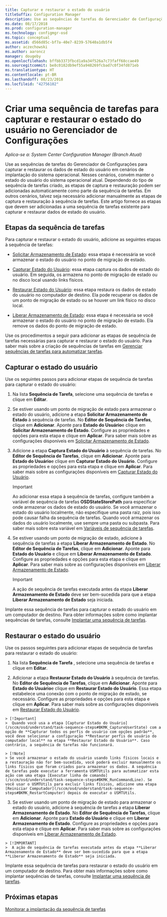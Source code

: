 ```yaml
---
title: Capturar e restaurar o estado do usuário
titleSuffix: Configuration Manager
description: Use as sequências de tarefas do Gerenciador de Configurações para capturar e restaurar os dados de estado do usuário em cenários de implantação do sistema operacional.
ms.date: 08/17/2018
ms.prod: configuration-manager
ms.technology: configmgr-osd
ms.topic: conceptual
ms.assetid: d566d85c-bf7a-40e7-8239-57640a1db5f4
author: aczechowski
ms.author: aaroncz
manager: dougeby
ms.openlocfilehash: bffbb3373fbcd1a9a34f526a7c73faff68ccae49
ms.sourcegitcommit: be8c0182db9ef55a948269fcbad7c0f34fd871eb
ms.translationtype: HT
ms.contentlocale: pt-BR
ms.lasthandoff: 08/23/2018
ms.locfileid: "42756102"
---
```

# <a name="create-a-task-sequence-to-capture-and-restore-user-state-in-configuration-manager"></a>Criar uma sequência de tarefas para capturar e restaurar o estado do usuário no Gerenciador de Configurações

 *Aplica-se a: System Center Configuration Manager (Branch Atual)*

 Use as sequências de tarefas do Gerenciador de Configurações para capturar e restaurar os dados de estado do usuário em cenários de implantação do sistema operacional. Nesses cenários, convém manter o estado do usuário do sistema operacional atual. Dependendo do tipo de sequência de tarefas criado, as etapas de captura e restauração podem ser adicionadas automaticamente como parte da sequência de tarefas. Em outros cenários, talvez seja necessário adicionar manualmente as etapas de captura e restauração à sequência de tarefas. Este artigo fornece as etapas que devem ser adicionadas a uma sequência de tarefas existente para capturar e restaurar dados de estado do usuário.  



## <a name="task-sequence-steps"></a>Etapas da sequência de tarefas  

 Para capturar e restaurar o estado do usuário, adicione as seguintes etapas à sequência de tarefas:  

 - [Solicitar Armazenamento de Estado](/sccm/osd/understand/task-sequence-steps#BKMK_RequestStateStore): essa etapa é necessária se você armazenar o estado do usuário no ponto de migração de estado.  

- [Capturar Estado do Usuário](/sccm/osd/understand/task-sequence-steps#BKMK_CaptureUserState): essa etapa captura os dados de estado do usuário. Em seguida, os armazena no ponto de migração de estado ou no disco local usando links físicos.  

- [Restaurar Estado do Usuário](/sccm/osd/understand/task-sequence-steps#BKMK_RestoreUserState): essa etapa restaura os dados de estado do usuário no computador de destino. Ela pode recuperar os dados de um ponto de migração de estado ou se houver um link físico no disco local.  

- [Liberar Armazenamento de Estado](/sccm/osd/understand/task-sequence-steps#BKMK_ReleaseStateStore): essa etapa é necessária se você armazenar o estado do usuário no ponto de migração de estado. Ela remove os dados do ponto de migração de estado.  


 Use os procedimentos a seguir para adicionar as etapas de sequência de tarefas necessárias para capturar e restaurar o estado do usuário. Para saber mais sobre a criação de sequências de tarefas em [Gerenciar sequências de tarefas para automatizar tarefas](/sccm/osd/deploy-use/manage-task-sequences-to-automate-tasks).  



## <a name="capture-the-user-state"></a>Capturar o estado do usuário  

 Use os seguintes passos para adicionar etapas de sequência de tarefas para capturar o estado do usuário:

1.  Na lista **Sequência de Tarefa**, selecione uma sequência de tarefas e clique em **Editar**.  

2.  Se estiver usando um ponto de migração de estado para armazenar o estado do usuário, adicione a etapa **Solicitar Armazenamento de Estado** à sequência de tarefas. No **Editor de Sequência de Tarefas**, clique em **Adicionar**. Aponte para **Estado do Usuário**e clique em **Solicitar Armazenamento de Estado**. Configure as propriedades e opções para esta etapa e clique em **Aplicar**. Para saber mais sobre as configurações disponíveis em [Solicitar Armazenamento de Estado](/sccm/osd/understand/task-sequence-steps#BKMK_RequestStateStore).  

3.  Adicione a etapa **Captura Estado do Usuário** à sequência de tarefas. No **Editor de Sequência de Tarefas**, clique em **Adicionar**. Aponte para **Estado do Usuário**e clique em **Capturar Estado do Usuário**. Configure as propriedades e opções para esta etapa e clique em **Aplicar**. Para saber mais sobre as configurações disponíveis em [Capturar Estado do Usuário](/sccm/osd/understand/task-sequence-steps#BKMK_CaptureUserState).  

    > [!IMPORTANT]  
    >  Ao adicionar essa etapa à sequência de tarefas, configure também a variável de sequência de tarefas **OSDStateStorePath** para especificar onde armazenar os dados de estado do usuário. Se você armazenar o estado do usuário localmente, não especifique uma pasta raiz, pois isso pode causar falha da sequência de tarefas. Quando você armazenar os dados do usuário localmente, use sempre uma pasta ou subpasta. Para saber mais sobre esta variável em [Variáveis de sequência de tarefas](/sccm/osd/understand/task-sequence-variables#OSDStateStorePath).  

4.  Se estiver usando um ponto de migração de estado, adicione à sequência de tarefas a etapa **Liberar Armazenamento de Estado**. No **Editor de Sequência de Tarefas**, clique em **Adicionar**. Aponte para **Estado do Usuário** e clique em **Liberar Armazenamento de Estado**. Configure as propriedades e opções para esta etapa e clique em **Aplicar**. Para saber mais sobre as configurações disponíveis em [Liberar Armazenamento de Estado](/sccm/osd/understand/task-sequence-steps#BKMK_ReleaseStateStore).  

    > [!IMPORTANT]  
    >  A ação de sequência de tarefas executada antes da etapa **Liberar Armazenamento de Estado** deve ser bem-sucedida para que a etapa **Liberar Armazenamento de Estado** seja iniciada.  


 Implante essa sequência de tarefas para capturar o estado do usuário em um computador de destino. Para obter informações sobre como implantar sequências de tarefas, consulte [Implantar uma sequência de tarefas](/sccm/osd/deploy-use/manage-task-sequences-to-automate-tasks#BKMK_DeployTS).  



## <a name="restore-the-user-state"></a>Restaurar o estado do usuário  

 Use os passos seguintes para adicionar etapas de sequência de tarefas para restaurar o estado do usuário:

 1.  Na lista **Sequência de Tarefa** , selecione uma sequência de tarefas e clique em **Editar**.  

 2.  Adicionar a etapa **Restaurar Estado do Usuário** à sequência de tarefas. No **Editor de Sequência de Tarefas**, clique em **Adicionar**. Aponte para **Estado do Usuário**e clique em **Restaurar Estado do Usuário**. Essa etapa estabelece uma conexão com o ponto de migração de estado, se necessário. Configure as propriedades e opções para esta etapa e clique em **Aplicar**. Para saber mais sobre as configurações disponíveis em [Restaurar Estado do Usuário](/sccm/osd/understand/task-sequence-steps#BKMK_RestoreUserState).  

    > [!Important]  
    >  Quando você usa a etapa [Capturar Estado do Usuário](/sccm/osd/understand/task-sequence-steps#BKMK_CaptureUserState) com a opção de **Capturar todos os perfis de usuário com opções padrão**, você deve selecionar a configuração **Restaurar perfis de usuário do computador local** na etapa **Restaurar Estado do Usuário**. Caso contrário, a sequência de tarefas não funcionará.  

    > [!Note]  
    > Se você armazenar o estado do usuário usando links físicos locais e a restauração não for bem-sucedida, você poderá excluir manualmente os links físicos que foram criados para armazenar os dados. A sequência de tarefas pode executar a ferramenta USMTUtils para automatizar esta ação com uma etapa [Executar linha de comando](/sccm/osd/understand/task-sequence-steps#BKMK_RunCommandLine). Se você usar o USMTUtils para excluir links físicos, adicione uma etapa [Reiniciar Computador](/sccm/osd/understand/task-sequence-steps#BKMK_RestartComputer) depois de executar o USMTUtils.  

 3.  Se estiver usando um ponto de migração de estado para armazenar o estado do usuário, adicione à sequência de tarefas a etapa **Liberar Armazenamento de Estado**. No **Editor de Sequência de Tarefas**, clique em **Adicionar**. Aponte para **Estado do Usuário** e clique em **Liberar Armazenamento de Estado**. Configure as propriedades e opções para esta etapa e clique em **Aplicar**. Para saber mais sobre as configurações disponíveis em [Liberar Armazenamento de Estado](/sccm/osd/understand/task-sequence-steps#BKMK_ReleaseStateStore).  

    > [!IMPORTANT]  
    >  A ação de sequência de tarefas executada antes da etapa **Liberar Armazenamento de Estado** deve ser bem-sucedida para que a etapa **Liberar Armazenamento de Estado** seja iniciada.  


 Implante essa sequência de tarefas para restaurar o estado do usuário em um computador de destino. Para obter mais informações sobre como implantar sequências de tarefas, consulte [Implantar uma sequência de tarefas](/sccm/osd/deploy-use/manage-task-sequences-to-automate-tasks#BKMK_DeployTS).  



## <a name="next-steps"></a>Próximas etapas

[Monitorar a implantação da sequência de tarefas](/sccm/osd/deploy-use/monitor-operating-system-deployments#BKMK_TSDeployStatus)
